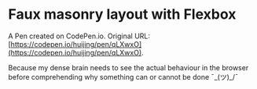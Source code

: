 # Faux masonry layout with Flexbox

A Pen created on CodePen.io. Original URL: [https://codepen.io/huijing/pen/qLXwxO](https://codepen.io/huijing/pen/qLXwxO).

Because my dense brain needs to see the actual behaviour in the browser before comprehending why something can or cannot be done
¯\_(ツ)_/¯